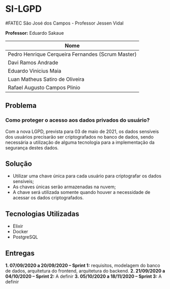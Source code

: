 # SI-LGPD

#FATEC São José dos Campos - Professor Jessen Vidal

**Professor:** Eduardo Sakaue

| **Nome**         									|
|---------------------------------------------------|          
| Pedro Henrique Cerqueira Fernandes (Scrum Master)	|
| Davi Ramos Andrade								|
| Eduardo Vinicius Maia								|
| Luan Matheus Satiro de Oliveira					|
| Rafael Augusto Campos Plinio						|

## Problema
### Como proteger o acesso aos dados privados do usuário?
Com a nova LGPD, prevista para 03 de maio de 2021, os dados sensíveis dos usuários precisarão ser criptografados no banco de dados, sendo necessária a utilização de alguma tecnologia para a implementação da segurança destes dados.
## Solução
* Utilizar uma chave única para cada usuário para criptografar os dados sensíveis;
* As chaves únicas serão armazenadas na nuvem;
* A chave será utilizada somente quando houver a necessidade de acessar os dados criptografados.

## Tecnologias Utilizadas
* Elixir
* Docker
* PostgreSQL

## Entregas
**1.	07/09/2020 a 20/09/2020 – Sprint 1:** requisitos, modelagem do banco de dados, arquitetura do frontend, arquitetura do backend.
**2.	21/09/2020 a 04/10/2020 – Sprint 2:** A definir
**3.	05/10/2020 a 18/11/2020 – Sprint 3:** A definir
